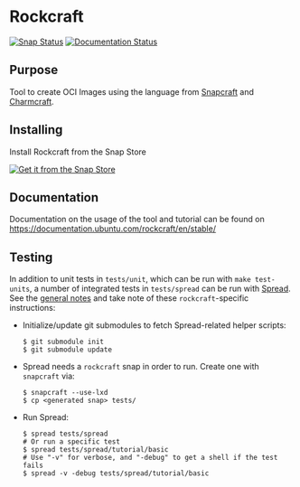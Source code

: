 # Rockcraft

[![Snap Status](https://snapcraft.io/rockcraft/badge.svg)](https://snapcraft.io/rockcraft)
[![Documentation Status](https://readthedocs.com/projects/canonical-rockcraft/badge/?version=stable)](https://documentation.ubuntu.com/rockcraft/en/stable/?badge=stable)

## Purpose

Tool to create OCI Images using the language from
[Snapcraft](https://snapcraft.io) and [Charmcraft](https://juju.is).

## Installing

Install Rockcraft from the Snap Store

[![Get it from the Snap Store](https://snapcraft.io/static/images/badges/en/snap-store-black.svg)](https://snapcraft.io/rockcraft)

## Documentation

Documentation on the usage of the tool and tutorial can be found on
<https://documentation.ubuntu.com/rockcraft/en/stable/>

## Testing

In addition to unit tests in `tests/unit`, which can be run with
`make test-units`, a number of integrated tests in `tests/spread` can be
run with [Spread](https://github.com/snapcore/spread). See the [general
notes](https://github.com/snapcore/snapcraft/blob/main/TESTING.md#spread-tests-for-the-snapcraft-snap)
and take note of these `rockcraft`-specific instructions:

-   Initialize/update git submodules to fetch Spread-related helper
    scripts:

    ``` 
    $ git submodule init
    $ git submodule update
    ```

-   Spread needs a `rockcraft` snap in order to run. Create one with
    `snapcraft` via:

    ``` 
    $ snapcraft --use-lxd
    $ cp <generated snap> tests/
    ```

-   Run Spread:

    ``` 
    $ spread tests/spread
    # Or run a specific test
    $ spread tests/spread/tutorial/basic
    # Use "-v" for verbose, and "-debug" to get a shell if the test fails
    $ spread -v -debug tests/spread/tutorial/basic
    ```
